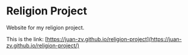 # Religion Project
Website for my religion project.

This is the link:
[https://juan-zv.github.io/religion-project](https://juan-zv.github.io/religion-project/)
